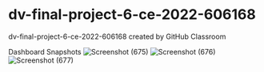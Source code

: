 # dv-final-project-6-ce-2022-606168
dv-final-project-6-ce-2022-606168 created by GitHub Classroom

Dashboard Snapshots
![Screenshot (675)](https://user-images.githubusercontent.com/82307389/165451600-9e16b19f-8ded-4d19-905b-90e121690f09.png)
![Screenshot (676)](https://user-images.githubusercontent.com/82307389/165451610-b6f06867-555c-499a-806e-102e69e36942.png)
![Screenshot (677)](https://user-images.githubusercontent.com/82307389/165451618-2267c65c-84d1-4cb6-bea7-e5000ce3121d.png)
